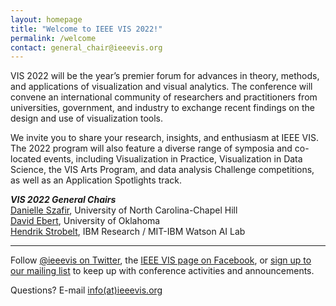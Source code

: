```yaml
---
layout: homepage
title: "Welcome to IEEE VIS 2022!"
permalink: /welcome
contact: general_chair@ieeevis.org
---
```


VIS 2022 will be the year’s premier forum for advances in theory, methods, and applications of visualization and visual analytics. The conference will convene an international community of researchers and practitioners from universities, government, and industry to exchange recent findings on the design and use of visualization tools.

We invite you to share your research, insights, and enthusiasm at IEEE VIS. The 2022 program will also feature a diverse range of symposia and co-located events, including Visualization in Practice, Visualization in Data Science, the VIS Arts Program, and data analysis Challenge competitions, as well as an Application Spotlights track.

***VIS 2022 General Chairs***<br/>
[Danielle Szafir](https://danielleszafir.com/), University of North Carolina-Chapel Hill<br/>
[David Ebert](https://www.ou.edu/coe/cs/people/ebert), University of Oklahoma<br/>
[Hendrik Strobelt](http://hendrik.strobelt.com), IBM Research / MIT-IBM Watson AI Lab<br/>

----

Follow [@ieeevis on Twitter](https://twitter.com/ieeevis), the [IEEE VIS page on Facebook](https://www.facebook.com/ieeevis), or [sign up to our mailing list](https://ieeevis.us20.list-manage.com/subscribe?u=874d4e627b4758f4438963e98&id=6c036e3c40) to keep up with conference activities and announcements.

Questions? E-mail [info(at)ieeevis.org](mailto:info@ieeevis.org)
